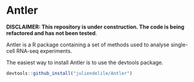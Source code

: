 # Antler

**DISCLAIMER: This repository is under construction. The code is being
refactored and has not been tested**.

Antler is a R package containing a set of methods used to analyse single-cell RNA-seq experiments. 

The easiest way to install Antler is to use the devtools package.

``` r
devtools::github_install("juliendelile/Antler")
```
